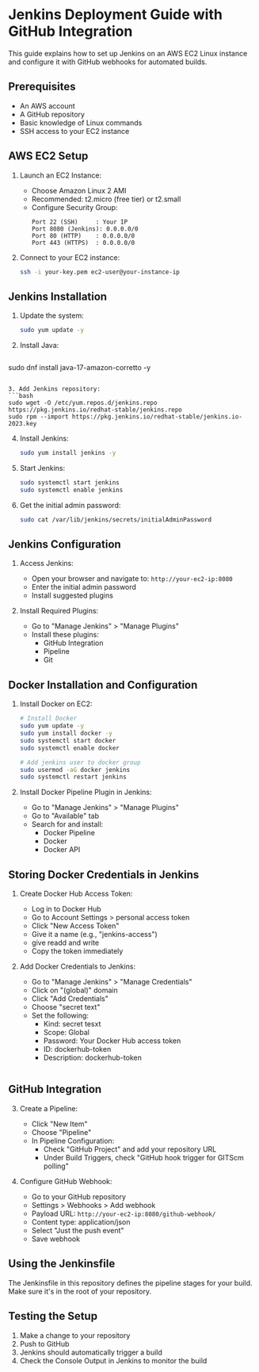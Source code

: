# Jenkins Deployment Guide with GitHub Integration

This guide explains how to set up Jenkins on an AWS EC2 Linux instance and configure it with GitHub webhooks for automated builds.

## Prerequisites

- An AWS account
- A GitHub repository
- Basic knowledge of Linux commands
- SSH access to your EC2 instance

## AWS EC2 Setup

1. Launch an EC2 Instance:
   - Choose Amazon Linux 2 AMI
   - Recommended: t2.micro (free tier) or t2.small
   - Configure Security Group:
     ```
     Port 22 (SSH)     : Your IP
     Port 8080 (Jenkins): 0.0.0.0/0
     Port 80 (HTTP)    : 0.0.0.0/0
     Port 443 (HTTPS)  : 0.0.0.0/0
     ```

2. Connect to your EC2 instance:
   ```bash
   ssh -i your-key.pem ec2-user@your-instance-ip
   ```

## Jenkins Installation

1. Update the system:
   ```bash
   sudo yum update -y
   ```

2. Install Java:
   ```bash
sudo dnf install java-17-amazon-corretto -y
   ```

3. Add Jenkins repository:
   ```bash
   sudo wget -O /etc/yum.repos.d/jenkins.repo https://pkg.jenkins.io/redhat-stable/jenkins.repo
sudo rpm --import https://pkg.jenkins.io/redhat-stable/jenkins.io-2023.key
   ```

4. Install Jenkins:
   ```bash
   sudo yum install jenkins -y
   ```

5. Start Jenkins:
   ```bash
   sudo systemctl start jenkins
   sudo systemctl enable jenkins
   ```

6. Get the initial admin password:
   ```bash
   sudo cat /var/lib/jenkins/secrets/initialAdminPassword
   ```

## Jenkins Configuration

1. Access Jenkins:
   - Open your browser and navigate to: `http://your-ec2-ip:8080`
   - Enter the initial admin password
   - Install suggested plugins

2. Install Required Plugins:
   - Go to "Manage Jenkins" > "Manage Plugins"
   - Install these plugins:
     - GitHub Integration
     - Pipeline
     - Git
## Docker Installation and Configuration

1. Install Docker on EC2:
   ```bash
   # Install Docker
   sudo yum update -y
   sudo yum install docker -y
   sudo systemctl start docker
   sudo systemctl enable docker
   
   # Add jenkins user to docker group
   sudo usermod -aG docker jenkins
   sudo systemctl restart jenkins
   ```

2. Install Docker Pipeline Plugin in Jenkins:
   - Go to "Manage Jenkins" > "Manage Plugins"
   - Go to "Available" tab
   - Search for and install:
     - Docker Pipeline
     - Docker
     - Docker API

## Storing Docker Credentials in Jenkins

1. Create Docker Hub Access Token:
   - Log in to Docker Hub
   - Go to Account Settings > personal access token
   - Click "New Access Token"
   - Give it a name (e.g., "jenkins-access")
   - give readd and write 
   - Copy the token immediately

2. Add Docker Credentials to Jenkins:
   - Go to "Manage Jenkins" > "Manage Credentials"
   - Click on "(global)" domain
   - Click "Add Credentials"
   - Choose "secret text"
   - Set the following:
     - Kind: secret tesxt
     - Scope: Global
     - Password: Your Docker Hub access token
     - ID: dockerhub-token
     - Description: dockerhub-token

   ```
## GitHub Integration

3. Create a Pipeline:
   - Click "New Item"
   - Choose "Pipeline"
   - In Pipeline Configuration:
     - Check "GitHub Project" and add your repository URL
     - Under Build Triggers, check "GitHub hook trigger for GITScm polling"

4. Configure GitHub Webhook:
   - Go to your GitHub repository
   - Settings > Webhooks > Add webhook
   - Payload URL: `http://your-ec2-ip:8080/github-webhook/`
   - Content type: application/json
   - Select "Just the push event"
   - Save webhook

## Using the Jenkinsfile

The Jenkinsfile in this repository defines the pipeline stages for your build. Make sure it's in the root of your repository.

## Testing the Setup

1. Make a change to your repository
2. Push to GitHub
3. Jenkins should automatically trigger a build
4. Check the Console Output in Jenkins to monitor the build





